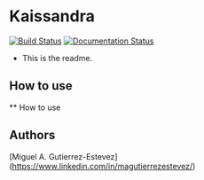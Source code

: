 # Kaissandra
[![Build Status](https://travis-ci.org/albu/albumentations.svg?branch=master)](https://travis-ci.org/albu/albumentations)
[![Documentation Status](https://readthedocs.org/projects/albumentations/badge/?version=latest)](https://albumentations.readthedocs.io/en/latest/?badge=latest)

* This is the readme.

## How to use

** How to use
 
## Authors

[Miguel A. Gutierrez-Estevez] (https://www.linkedin.com/in/magutierrezestevez/)